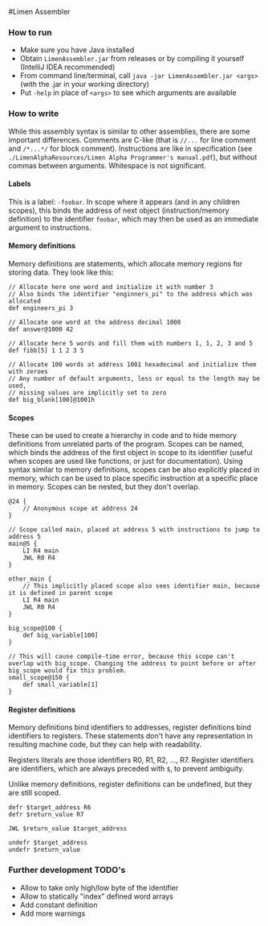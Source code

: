 #Limen Assembler

### How to run
- Make sure you have Java installed
- Obtain `LimenAssembler.jar` from releases or by compiling it yourself (IntelliJ IDEA recommended)
- From command line/terminal, call `java -jar LimenAssembler.jar <args>` (with the .jar in your working directory)
- Put `-help` in place of `<args>` to see which arguments are available

### How to write
While this assembly syntax is similar to other assemblies, there are some important differences.
Comments are C-like (that is `//...` for line comment and `/*...*/` for block comment).
Instructions are like in specification (see `./LimenAlphaResources/Limen Alpha Programmer's manual.pdf`),
but without commas between arguments. Whitespace is not significant.

#### Labels
This is a label: `-foobar`. In scope where it appears (and in any children scopes), this binds the address of next object
(instruction/memory definition) to the identifier `foobar`, which may then be used as an immediate argument to instructions.

#### Memory definitions
Memory definitions are statements, which allocate memory regions for storing data.
They look like this:
```
// Allocate here one word and initialize it with number 3
// Also binds the identifier "enginners_pi" to the address which was allocated
def engineers_pi 3

// Allocate one word at the address decimal 1000
def answer@1000 42

// Allocate here 5 words and fill them with numbers 1, 1, 2, 3 and 5
def fibb[5] 1 1 2 3 5

// Allocate 100 words at address 1001 hexadecimal and initialize them with zeroes
// Any number of default arguments, less or equal to the length may be used,
// missing values are implicitly set to zero
def big_blank[100]@1001h
```


#### Scopes
These can be used to create a hierarchy in code and to hide memory definitions from unrelated parts of the program.
Scopes can be named, which binds the address of the first object in scope to its identifier (useful when scopes are used like functions, or just for documentation).
Using syntax similar to memory definitions, scopes can be also explicitly placed in memory, which can be used to place specific instruction at a specific place in memory.
Scopes can be nested, but they don't overlap.

```
@24 {
	// Anonymous scope at address 24
}

// Scope called main, placed at address 5 with instructions to jump to address 5
main@5 {
	LI R4 main
	JWL R0 R4
}

other_main {
	// This implicitly placed scope also sees identifier main, because it is defined in parent scope
	LI R4 main
    JWL R0 R4
}

big_scope@100 {
	def big_variable[100]
}

// This will cause compile-time error, because this scope can't overlap with big_scope. Changing the address to point before or after big_scope would fix this problem.
small_scope@150 {
	def small_variable[1]
}
```

#### Register definitions
Memory definitions bind identifiers to addresses, register definitions bind identifiers to registers.
These statements don't have any representation in resulting machine code, but they can help with readability.

Registers literals are those identifiers R0, R1, R2, ..., R7.
Register identifiers are identifiers, which are always preceded with `$`, to prevent ambiguity.

Unlike memory definitions, register definitions can be undefined, but they are still scoped.

```
defr $target_address R6
defr $return_value R7

JWL $return_value $target_address

undefr $target_address
undefr $return_value
```

### Further development TODO's
- Allow to take only high/low byte of the identifier
- Allow to statically "index" defined word arrays
- Add constant definition
- Add more warnings
